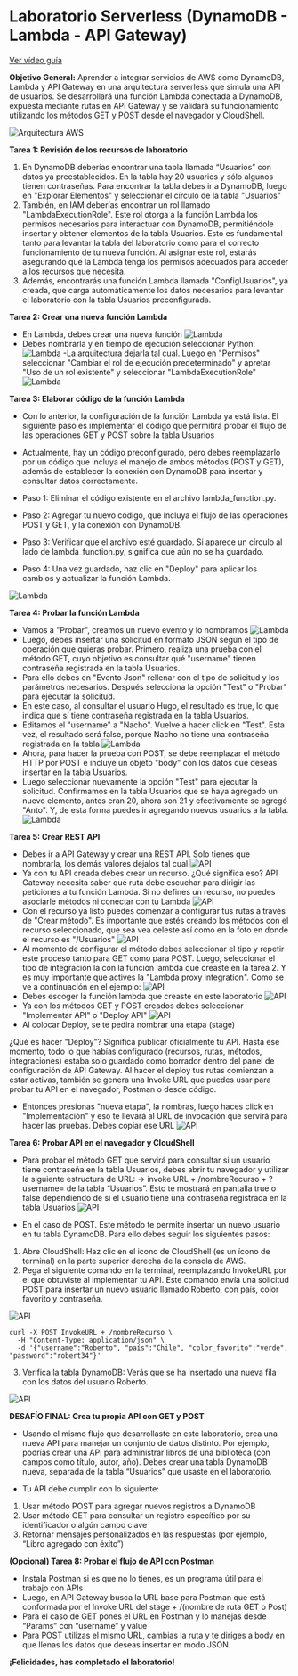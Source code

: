 # Laboratorio Serverless (DynamoDB - Lambda - API Gateway)

[Ver vídeo guía](https://workshopde-videos-lab.s3.us-east-1.amazonaws.com/Lab_Serverless.mp4)

**Objetivo General:** Aprender a integrar servicios de AWS como DynamoDB, Lambda y API Gateway en una arquitectura serverless que simula una API de usuarios. Se desarrollará una función Lambda conectada a DynamoDB, expuesta mediante rutas en API Gateway y se validará su funcionamiento utilizando los métodos GET y POST desde el navegador y CloudShell. 



![Arquitectura AWS](https://raw.githubusercontent.com/iscatalan/arquitecturas/refs/heads/main/arquitectura%20serverless%20(1).png) 



**Tarea 1: Revisión de los recursos de laboratorio**

1. En DynamoDB deberías encontrar una tabla llamada “Usuarios” con datos ya preestablecidos. En la tabla hay 20 usuarios y sólo algunos tienen contraseñas. Para encontrar la tabla debes ir a DynamoDB, luego en "Explorar Elementos" y seleccionar el círculo de la tabla "Usuarios"
2. También, en IAM deberías encontrar un rol llamado "LambdaExecutionRole". Este rol otorga a la función Lambda los permisos necesarios para interactuar con DynamoDB, permitiéndole insertar y obtener elementos de la tabla Usuarios. Esto es fundamental tanto para levantar la tabla del laboratorio como para el correcto funcionamiento de tu nueva función. Al asignar este rol, estarás asegurando que la Lambda tenga los permisos adecuados para acceder a los recursos que necesita. 
3. Además, encontrarás una función Lambda llamada "ConfigUsuarios", ya creada, que carga automáticamente los datos necesarios para levantar el laboratorio con la tabla Usuarios preconfigurada.

**Tarea 2: Crear una nueva función Lambda**

- En Lambda, debes crear una nueva función
![Lambda](https://raw.githubusercontent.com/iscatalan/arquitecturas/refs/heads/main/Captura%20de%20pantalla%202025-07-17%20144737.png)
- Debes nombrarla y en tiempo de ejecución seleccionar Python: 
![Lambda](https://raw.githubusercontent.com/iscatalan/arquitecturas/refs/heads/main/Captura%20de%20pantalla%202025-07-17%20144749.png)
-La arquitectura dejarla tal cual. Luego en "Permisos" seleccionar "Cambiar el rol de ejecución predeterminado" y apretar "Uso de un rol existente" y seleccionar "LambdaExecutionRole"
![Lambda](https://raw.githubusercontent.com/iscatalan/arquitecturas/refs/heads/main/Dise%C3%B1o%20sin%20t%C3%ADtulo.jpg)

**Tarea 3: Elaborar código de la función Lambda**
- Con lo anterior, la configuración de la función Lambda ya está lista. El siguiente paso es implementar el código que permitirá probar el flujo de las operaciones GET y POST sobre la tabla Usuarios
- Actualmente, hay un código preconfigurado, pero debes reemplazarlo por un código que incluya el manejo de ambos métodos (POST y GET), además de establecer la conexión con DynamoDB para insertar y consultar datos correctamente.

- Paso 1: Eliminar el código existente en el archivo lambda_function.py. 
- Paso 2: Agregar tu nuevo código, que incluya el flujo de las operaciones POST y GET, y la conexión con DynamoDB. 
- Paso 3: Verificar que el archivo esté guardado. Si aparece un círculo al lado de lambda_function.py, significa que aún no se ha guardado.
- Paso 4: Una vez guardado, haz clic en "Deploy" para aplicar los cambios y actualizar la función Lambda.

![Lambda](https://raw.githubusercontent.com/iscatalan/arquitecturas/refs/heads/main/lambda.jpg)


**Tarea 4: Probar la función Lambda**
- Vamos a "Probar", creamos un nuevo evento y lo nombramos
![Lambda](https://raw.githubusercontent.com/iscatalan/arquitecturas/refs/heads/main/imagenes.jpg) 
- Luego, debes insertar una solicitud en formato JSON según el tipo de operación que quieras probar. Primero, realiza una prueba con el método GET, cuyo objetivo es consultar qué "username" tienen contraseña registrada en la tabla Usuarios.
- Para ello debes en "Evento Json" rellenar con el tipo de solicitud y los parámetros necesarios. Después selecciona la opción "Test" o "Probar" para ejecutar la solicitud.
- En este caso, al consultar el usuario Hugo, el resultado es true, lo que indica que sí tiene contraseña registrada en la tabla Usuarios.
- Editamos el "username" a "Nacho". Vuelve a hacer click en "Test". Esta vez, el resultado será false, porque Nacho no tiene una contraseña registrada en la tabla
![Lambda](https://raw.githubusercontent.com/iscatalan/arquitecturas/refs/heads/main/imagenes%20(1).jpg) 
- Ahora, para hacer la prueba con POST, se debe reemplazar el método HTTP por POST e incluye un objeto "body" con los datos que deseas insertar en la tabla Usuarios. 
- Luego seleccionar nuevamente la opción "Test" para ejecutar la solicitud. Confirmamos en la tabla Usuarios que se haya agregado un nuevo elemento, antes eran 20, ahora son 21 y efectivamente se agregó "Anto". Y, de esta forma puedes ir agregando nuevos usuarios a la tabla. 
![Lambda](https://raw.githubusercontent.com/iscatalan/arquitecturas/refs/heads/main/imagenes%20(2).jpg)


**Tarea 5: Crear REST API**
- Debes ir a API Gateway y crear una REST API. Solo tienes que nombrarla, los demás valores dejalos tal cual
![API](https://raw.githubusercontent.com/iscatalan/arquitecturas/refs/heads/main/Captura%20de%20pantalla%202025-07-17%20165553.png)
- Ya con tu API creada debes crear un recurso. ¿Qué significa eso? API Gateway necesita saber qué ruta debe escuchar para dirigir las peticiones a tu función Lambda. Si no defines un recurso, no puedes asociarle métodos ni conectar con tu Lambda
![API](https://raw.githubusercontent.com/iscatalan/arquitecturas/refs/heads/main/imagenes%20(3).jpg)
- Con el recurso ya listo puedes comenzar a configurar tus rutas a través de "Crear método". Es importante que estés creando los métodos con el recurso seleccionado, que sea vea celeste así como en la foto en donde el recurso es "/Usuarios" 
![API](https://raw.githubusercontent.com/iscatalan/arquitecturas/refs/heads/main/Dise%C3%B1o%20sin%20t%C3%ADtulo.png)
- Al momento de configurar el método debes seleccionar el tipo y repetir este proceso tanto para GET como para POST. Luego, seleccionar el tipo de integración la con la función lambda que creaste en la tarea 2. Y es muy importante que actives la "Lambda proxy integration". Como se ve a continuación en el ejemplo: 
![API](https://raw.githubusercontent.com/iscatalan/arquitecturas/refs/heads/main/Dise%C3%B1o%20sin%20t%C3%ADtulo%20(1).png)
- Debes escoger la función lambda que creaste en este laboratorio
![API](https://raw.githubusercontent.com/iscatalan/arquitecturas/refs/heads/main/imagenes%20(4).jpg)
- Ya con los métodos GET y POST creados debes seleccionar "Implementar API" o "Deploy API"
![API](https://raw.githubusercontent.com/iscatalan/arquitecturas/refs/heads/main/imagenes%20(5).jpg)
- Al colocar Deploy, se te pedirá nombrar una etapa (stage)

¿Qué es hacer "Deploy"? Significa publicar oficialmente tu API. Hasta ese momento, todo lo que habías configurado (recursos, rutas, métodos, integraciones) estaba solo guardado como borrador dentro del panel de configuración de API Gateway.
Al hacer el deploy tus rutas comienzan a estar activas, también se genera una Invoke URL que puedes usar para probar tu API en el navegador, Postman o desde código.

- Entonces presionas "nueva etapa", la nombras, luego haces click en "Implementación" y eso te llevará al URL de invocación que servirá para hacer las pruebas. Debes copiar ese URL
![API](https://raw.githubusercontent.com/iscatalan/arquitecturas/refs/heads/main/imagenes%20(12).jpg)


**Tarea 6: Probar API en el navegador y CloudShell**
 
- Para probar el método GET que servirá para consultar si un usuario tiene contraseña en la tabla Usuarios, debes abrir tu navegador y utilizar la siguiente estructura de URL: → invoke URL + /nombreRecurso + ?username=<nombre del usuario> de la tabla “Usuarios”. Esto te mostrará en pantalla true o false dependiendo de si el usuario tiene una contraseña registrada en la tabla Usuarios
![API](https://raw.githubusercontent.com/iscatalan/arquitecturas/refs/heads/main/imagenes%20(8).jpg)

- En el caso de POST. Este método te permite insertar un nuevo usuario en tu tabla DynamoDB. Para ello debes seguir los siguientes pasos: 


1. Abre CloudShell: Haz clic en el icono de CloudShell (es un ícono de terminal) en la parte superior derecha de la consola de AWS.
2. Pega el siguiente comando en la terminal, reemplazando InvokeURL por el que obtuviste al implementar tu API. Este comando envía una solicitud POST para insertar un nuevo usuario llamado Roberto, con país, color favorito y contraseña.

![API](https://raw.githubusercontent.com/iscatalan/arquitecturas/refs/heads/main/athena%20(17).jpg)

```
curl -X POST InvokeURL + /nombreRecurso \
  -H "Content-Type: application/json" \
  -d '{"username":"Roberto", "país":"Chile", "color_favorito":"verde", "password":"robert34"}'
  ```

3. Verifica la tabla DynamoDB: Verás que se ha insertado una nueva fila con los datos del usuario Roberto.

![API](https://raw.githubusercontent.com/iscatalan/arquitecturas/refs/heads/main/athena%20(18).jpg)


**DESAFÍO FINAL: Crea tu propia API con GET y POST**
- Usando el mismo flujo que desarrollaste en este laboratorio, crea una nueva API para manejar un conjunto de datos distinto. Por ejemplo, podrías crear una API para administrar libros de una biblioteca (con campos como título, autor, año). Debes crear una tabla DynamoDB nueva, separada de la tabla “Usuarios” que usaste en el laboratorio.

- Tu API debe cumplir con lo siguiente:
1. Usar método POST para agregar nuevos registros a DynamoDB
2. Usar método GET para consultar un registro específico por su identificador o algún campo clave
3. Retornar mensajes personalizados en las respuestas (por ejemplo, “Libro agregado con éxito”)


**(Opcional) Tarea 8: Probar el flujo de API con Postman**

- Instala Postman si es que no lo tienes, es un programa útil para el trabajo con APIs
- Luego, en API Gateway busca la URL base para Postman que está conformada por el Invoke URL del stage + /(nombre de ruta GET o Post) 
- Para el caso de GET pones el URL en Postman y lo manejas desde “Params” con “username” y value 
- Para POST utilizas el mismo URL, cambias la ruta y te diriges a body en que llenas los datos que deseas insertar en modo JSON. 

**¡Felicidades, has completado el laboratorio!**

